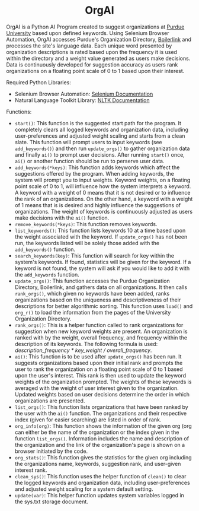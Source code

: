 <h1 align="center">OrgAI</h1>

OrgAI is a Python AI Program created to suggest organizations at <a href="https://www.purdue.edu">Purdue University</a> based upon defined keywords. Using Selenium Browser Automation, OrgAI accesses Purdue's Organization Directory, <a href="https://boilerlink.purdue.edu">Boilerlink</a> and processes the site's language data. Each unique word presented by organization descriptions is rated based upon the frequency it is used within the directory and a weight value generated as users make decisions. Data is continuously developed for suggestion accuracy as users rank organizations on a floating point scale of 0 to 1 based upon their interest.

Required Python Libraries:
- Selenium Browser Automation: <a href="https://selenium-python.readthedocs.io/#">Selenium Documentation</a>
- Natural Language Toolkit Library: <a href="https://www.nltk.org/">NLTK Documentation</a>

Functions:
<br>
- <code>start()</code>: This function is the suggested start path for the program. It completely clears all logged keywords and organization data, including user-preferences and adjusted weight scaling and starts from a clean slate. This function will prompt users to input keywords (see <code>add_keywords()</code>) and then run <code>update_orgs()</code> to gather organization data and finally <code>ai()</code> to prompt user decisions. After running <code>start()</code> once, <code>ai()</code> or another function should be run to perserve user data.
- <code>add_keywords(*keys)</code>: This function adds keywords which affect the suggestions offered by the program. When adding keywords, the system will prompt you to input weights. Keyword weights, on a floating point scale of 0 to 1, will influence how the system interprets a keyword. A keyword with a weight of 0 means that it is not desired or to influence the rank of an organizations. On the other hand, a keyword with a weight of 1 means that is is desired and highly influence the suggestions of organizations. The weight of keywords is continuously adjusted as users make decisions with the <code>ai()</code> function.
- <code>remove_keywords(*keys)</code>: This function removes keywords.
- <code>list_keywords()</code>: This function lists keywords 10 at a time based upon the weight associated with the keyword. If <code>update_orgs()</code> has not been run, the keywords listed will be solely those added with the <code>add_keywords()</code> function.
- <code>search_keywords(key)</code>: This function will search for key within the system's keywords. If found, statistics will be given for the keyword. If a keyword is not found, the system will ask if you would like to add it with the <code>add_keywords</code> function.
- <code>update_orgs()</code>: This function accesses the Purdue Organization Directory, Boilerlink, and gathers data on all organizations. It then calls <code>rank_orgs()</code>, which given no keywords have been added, ranks organizations based on the uniqueness and descriptiveness of their descriptions for better algorithmic sorting. This function uses <code>load()</code> and <code>org_r()</code> to load the information from the pages of the University Organization Directory.
- <code>rank_orgs()</code>: This is a helper function called to rank organizations for suggestion when new keyword weights are present. An organization is ranked with by the weight, overall frequency, and frequency within the description of its keywords. The following formula is used: <em>description_frequency * key_weight / overall_frequency</em>.
- <code>ai()</code>: This function is to be used after <code>update_orgs()</code> has been run. It suggests organizations based upon their initial rank and prompts the user to rank the organization on a floating point scale of 0 to 1 based upon the user's interest. This rank is then used to update the keyword weights of the organization prompted. The weights of these keywords is averaged with the weight of user interest given to the organization. Updated weights based on user decisions determine the order in which organizations are presented.
- <code>list_orgs()</code>: This function lists organizations that have been ranked by the user with the <code>ai()</code> function. The organizations and their respective index (given for easier searching) are listed in order of rank.
- <code>org_info(org)</code>: This function shows the information of the given org (org can either be the name of the organization or the index given in the function <code>list_orgs()</code>. Information includes the name and description of the organization and the link of the organization's page is shown on a browser initiated by the code.
- <code>org_stats()</code>: This function gives the statistics for the given org including the organizations name, keywords, suggestion rank, and user-given interest rank.
- <code>clean_sys()</code>: This function uses the helper function of <code>clean()</code> to clear the logged keywords and organization data, including user-preferences and adjusted weight scaling for a system default setting.
- <code>update(var)</code>: This helper function updates system variables logged in the sys.txt storage document.

